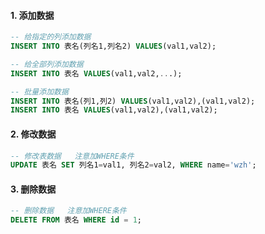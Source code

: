 #### 1. 添加数据

```sql
-- 给指定的列添加数据
INSERT INTO 表名(列名1,列名2) VALUES(val1,val2);

-- 给全部列添加数据
INSERT INTO 表名 VALUES(val1,val2,...);

-- 批量添加数据
INSERT INTO 表名(列1,列2) VALUES(val1,val2),(val1,val2);
INSERT INTO 表名 VALUES(val1,val2),(val1,val2);
```

#### 2. 修改数据

```sql
-- 修改表数据   注意加WHERE条件
UPDATE 表名 SET 列名1=val1, 列名2=val2, WHERE name='wzh';
```

#### 3. 删除数据

```sql
-- 删除数据   注意加WHERE条件
DELETE FROM 表名 WHERE id = 1;
```
